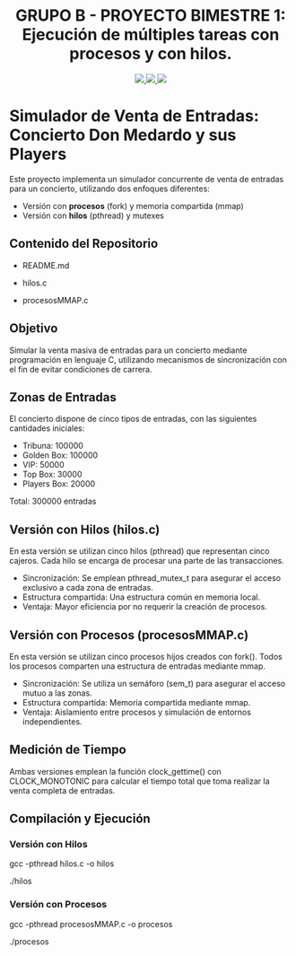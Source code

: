 <center>
  <h1>
    <strong>GRUPO B - PROYECTO BIMESTRE 1: Ejecución de múltiples tareas con procesos y con hilos.</strong>
  </h1>
</center>

<p align="center">
  <a href="https://www.epn.edu.ec/">
    <img src="https://img.shields.io/badge/Escuela%20Polit%C3%A9cnica%20Nacional-blue?style=for-the-badge">
  </a>
  <a href="https://fis.epn.edu.ec/index.php/es/">
    <img src="https://img.shields.io/badge/Facultad%20de%20Ingenier%C3%ADa%20en%20Sistemas-purple?style=for-the-badge">
  </a>
  <a href="https://www.epn.edu.ec/">
    <img src="https://img.shields.io/badge/Software-darkgreen?style=for-the-badge">
  </a>
</p>

# Simulador de Venta de Entradas: Concierto Don Medardo y sus Players

Este proyecto implementa un simulador concurrente de venta de entradas para un concierto, utilizando dos enfoques diferentes:

- Versión con **procesos** (fork) y memoria compartida (mmap)
- Versión con **hilos** (pthread) y mutexes

## Contenido del Repositorio
- README.md 

- hilos.c  

- procesosMMAP.c 

## Objetivo
Simular la venta masiva de entradas para un concierto mediante programación en lenguaje C, utilizando mecanismos de sincronización con el fin de evitar condiciones de carrera.

## Zonas de Entradas

El concierto dispone de cinco tipos de entradas, con las siguientes cantidades iniciales:

- Tribuna: 100000
- Golden Box: 100000
- VIP: 50000
- Top Box: 30000
- Players Box: 20000

Total: 300000 entradas

## Versión con Hilos (hilos.c)

En esta versión se utilizan cinco hilos (pthread) que representan cinco cajeros. Cada hilo se encarga de procesar una parte de las transacciones.

- Sincronización: Se emplean pthread_mutex_t para asegurar el acceso exclusivo a cada zona de entradas.
- Estructura compartida: Una estructura común en memoria local.
- Ventaja: Mayor eficiencia por no requerir la creación de procesos.

## Versión con Procesos (procesosMMAP.c)

En esta versión se utilizan cinco procesos hijos creados con fork(). Todos los procesos comparten una estructura de entradas mediante mmap.

- Sincronización: Se utiliza un semáforo (sem_t) para asegurar el acceso mutuo a las zonas.
- Estructura compartida: Memoria compartida mediante mmap.
- Ventaja: Aislamiento entre procesos y simulación de entornos independientes.

## Medición de Tiempo

Ambas versiones emplean la función clock_gettime() con CLOCK_MONOTONIC para calcular el tiempo total que toma realizar la venta completa de entradas.

## Compilación y Ejecución

### Versión con Hilos
gcc -pthread hilos.c -o hilos 

./hilos

### Versión con Procesos
gcc -pthread procesosMMAP.c -o procesos 

./procesos

